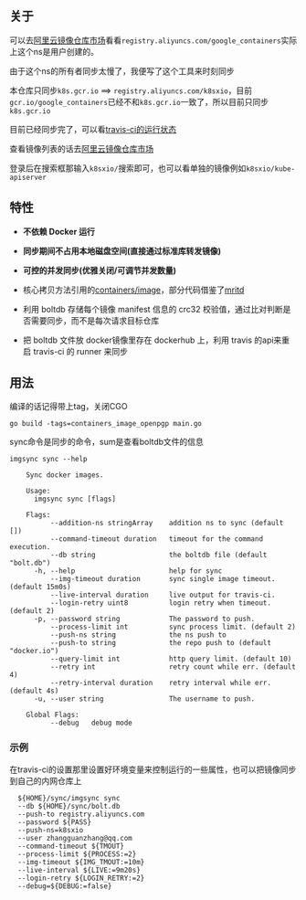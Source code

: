 ## 关于

可以去[阿里云镜像仓库市场](https://cr.console.aliyun.com/images/cn-hangzhou/google_containers/kube-apiserver/detail)看看`registry.aliyuncs.com/google_containers`实际上这个ns是用户创建的。

由于这个ns的所有者同步太慢了，我便写了这个工具来时刻同步

本仓库只同步`k8s.gcr.io` ==> `registry.aliyuncs.com/k8sxio`，目前`gcr.io/google_containers`已经不和`k8s.gcr.io`一致了，所以目前只同步`k8s.gcr.io`

目前已经同步完了，可以看[travis-ci的运行状态](https://travis-ci.com/github/zhangguanzhang/google_containers)


查看镜像列表的话去[阿里云镜像仓库市场](https://cr.console.aliyun.com/cn-hangzhou/instances/images) 

登录后在搜索框那输入`k8sxio/`搜索即可，也可以看单独的镜像例如`k8sxio/kube-apiserver`

## 特性

- **不依赖 Docker 运行**
- **同步期间不占用本地磁盘空间(直接通过标准库转发镜像)**
- **可控的并发同步(优雅关闭/可调节并发数量)**


- 核心拷贝方法引用的[containers/image](https://github.com/containers/image)，部分代码借鉴了[mritd](https://github.com/mritd/imgsync)

- 利用 boltdb 存储每个镜像 manifest 信息的 crc32 校验值，通过比对判断是否需要同步，而不是每次请求目标仓库
- 把 boltdb 文件放 docker镜像里存在 dockerhub 上，利用 travis 的api来重启 travis-ci 的 runner 来同步


## 用法

编译的话记得带上tag，关闭CGO
```shell
go build -tags=containers_image_openpgp main.go
```

sync命令是同步的命令，sum是查看boltdb文件的信息
```cassandraql
imgsync sync --help
            
    Sync docker images.
    
    Usage:
      imgsync sync [flags]
    
    Flags:
          --addition-ns stringArray    addition ns to sync (default [])
          --command-timeout duration   timeout for the command execution.
          --db string                  the boltdb file (default "bolt.db")
      -h, --help                       help for sync
          --img-timeout duration       sync single image timeout. (default 15m0s)
          --live-interval duration     live output for travis-ci.
          --login-retry uint8          login retry when timeout. (default 2)
      -p, --password string            The password to push.
          --process-limit int          sync process limit. (default 2)
          --push-ns string             the ns push to
          --push-to string             the repo push to (default "docker.io")
          --query-limit int            http query limit. (default 10)
          --retry int                  retry count while err. (default 4)
          --retry-interval duration    retry interval while err. (default 4s)
      -u, --user string                The username to push.
    
    Global Flags:
          --debug   debug mode

```

### 示例

在travis-ci的设置那里设置好环境变量来控制运行的一些属性，也可以把镜像同步到自己的内网仓库上
```cassandraql
  ${HOME}/sync/imgsync sync 
  --db ${HOME}/sync/bolt.db 
  --push-to registry.aliyuncs.com 
  --password ${PASS} 
  --push-ns=k8sxio 
  --user zhangguanzhang@qq.com 
  --command-timeout ${TMOUT} 
  --process-limit ${PROCESS:=2}
  --img-timeout ${IMG_TMOUT:=10m} 
  --live-interval ${LIVE:=9m20s}
  --login-retry ${LOGIN_RETRY:=2}
  --debug=${DEBUG:=false} 
```
